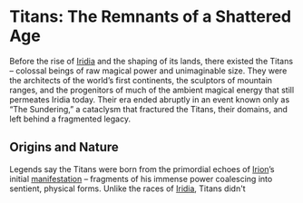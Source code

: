 # Titans: The Remnants of a Shattered Age

Before the rise of [Iridia](/geography/world/iridia.md) and the shaping of its lands, there existed the Titans – colossal beings of raw magical power and unimaginable size.  They were the architects of the world’s first continents, the sculptors of mountain ranges, and the progenitors of much of the ambient magical energy that still permeates Iridia today. Their era ended abruptly in an event known only as “The Sundering,” a cataclysm that fractured the Titans, their domains, and left behind a fragmented legacy.

## Origins and Nature

Legends say the Titans were born from the primordial echoes of [Irion](/being/deity/irion.md)’s initial [manifestation](/structure/chronological/event/manifestation.md) – fragments of his immense power coalescing into sentient, physical forms.  Unlike the races of [Iridia](/geography/world/iridia.md), Titans didn't 
